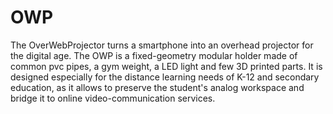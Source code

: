 # OWP
The OverWebProjector turns a smartphone into an overhead projector for the digital age. The OWP is a fixed-geometry modular holder made of common pvc pipes, a gym weight, a LED light and few 3D printed parts. It is designed especially for the distance learning needs of K-12 and secondary education, as it allows to preserve the student's analog workspace and bridge it to online video-communication services. 
